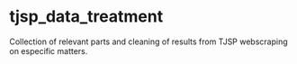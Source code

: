 # tjsp_data_treatment
Collection of relevant parts and cleaning of results from TJSP webscraping on especific matters.
